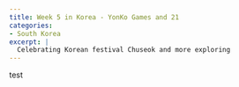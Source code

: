 ```yaml
---
title: Week 5 in Korea - YonKo Games and 21
categories:
- South Korea
excerpt: |
  Celebrating Korean festival Chuseok and more exploring
---
```



test